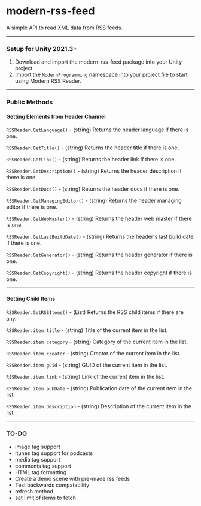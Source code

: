 # modern-rss-feed
A simple API to read XML data from RSS feeds.

------

### Setup for Unity 2021.3+

1. Download and import the modern-rss-feed package into your Unity project.
2. Import the `ModernProgramming` namespace into your project file to start using Modern RSS Reader.

------

### Public Methods

#### Getting Elements from Header Channel

`RSSReader.GetLanguage()` - (string) Returns the header language if there is one.

`RSSReader.GetTitle()` - (string) Returns the header title if there is one.

`RSSReader.GetLink()` - (string) Returns the header link if there is one.

`RSSReader.GetDescription()` - (string) Returns the header description if there is one.

`RSSReader.GetDocs()` - (string) Returns the header docs if there is one.

`RSSReader.GetManagingEditor()` - (string) Returns the header managing editor if there is one.

`RSSReader.GetWebMaster()` - (string) Returns the header web master if there is one.

`RSSReader.GetLastBuildDate()` - (string) Returns the header's last build date if there is one.

`RSSReader.GetGenerator()` - (string) Returns the header generator if there is one.

`RSSReader.GetCopyright()` - (string) Returns the header copyright if there is one.

------

#### Getting Child Items

`RSSReader.GetRSSItems()` - (List<item>) Returns the RSS child items if there are any.

`RSSReader.item.title` - (string) Title of the current item in the list.

`RSSReader.item.category` - (string) Category of the current item in the list.

`RSSReader.item.creator` - (string) Creator of the current item in the list.

`RSSReader.item.guid` - (string) GUID of the current item in the list.

`RSSReader.item.link` - (string) Link of the current item in the list.

`RSSReader.item.pubDate` - (string) Publication date of the current item in the list.

`RSSReader.item.description` - (string) Description of the current item in the list.

------

### TO-DO

- image tag support
- itunes tag support for podcasts
- media tag support
- comments tag support
- HTML tag formatting
- Create a demo scene with pre-made rss feeds
- Test backwards compatability
- refresh method
- set limit of items to fetch